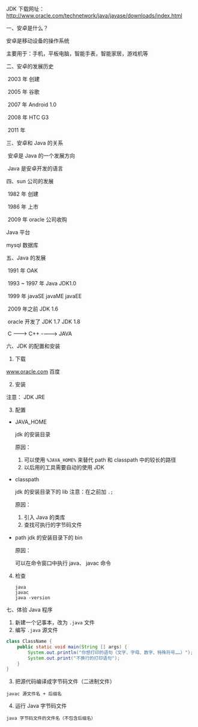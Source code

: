 JDK 下载网址：http://www.oracle.com/technetwork/java/javase/downloads/index.html

一、安卓是什么？

安卓是移动设备的操作系统

主要用于：手机，平板电脑，智能手表，智能家居，游戏机等

二、安卓的发展历史

​	2003 年   创建

​	2005 年   谷歌

​	2007 年   Android 1.0

​	2008 年   HTC G3

​	2011 年

三、安卓和  Java 的关系

​	安卓是  Java 的一个发展方向

​	Java 是安卓开发的语言

四、sun 公司的发展

​	1982 年   创建

​	1986 年   上市

​	2009 年   oracle 公司收购

Java 平台

mysql 数据库

五、Java 的发展

​	1991 年     OAK

​	1993 ~ 1997 年  Java  JDK1.0

​	1999 年  javaSE  javaME javaEE

​	2009 年之前  JDK 1.6

​	oracle 开发了 JDK 1.7    JDK 1.8

​	C --->  C++ ---->  JAVA

六、JDK 的配置和安装

1. 下载

  www.oracle.com     百度

2. 安装

  注意：  JDK    JRE

3. 配置

  - JAVA_HOME

    jdk 的安装目录

    原因：
    
      1. 可以使用 `%JAVA_HOME%` 来替代 path 和 classpath 中的较长的路径
      2. 以后用的工具需要自动的使用 JDK

  - classpath

    jdk 的安装目录下的 lib 注意：在之前加 `.;`
    
    原因：
    
      1. 引入 Java 的类库
      2. 查找可执行的字节码文件

  - path
    jdk 的安装目录下的 bin

    原因：
    
      可以在命令窗口中执行 java、 javac 命令

4. 检查

    ```shell
    java
    javac
    java -version
    ```

七、体验 Java 程序

1. 新建一个记事本，改为 `.java` 文件
2. 编写 `.java` 源文件
  ```java
  class ClassName {
      public static void main(String [] args) {
          System.out.println("你想打印的语句（文字、字母、数字、特殊符号……）");
          System.out.print("不换行的打印语句");
      }
  }
  ```
3. 把源代码编译成字节码文件（二进制文件）
  ```shell
  javac 源文件名 + 后缀名
  ```
4. 运行 Java 字节码文件
  ```shell
  java 字节码文件的文件名（不包含后缀名）
  ```
